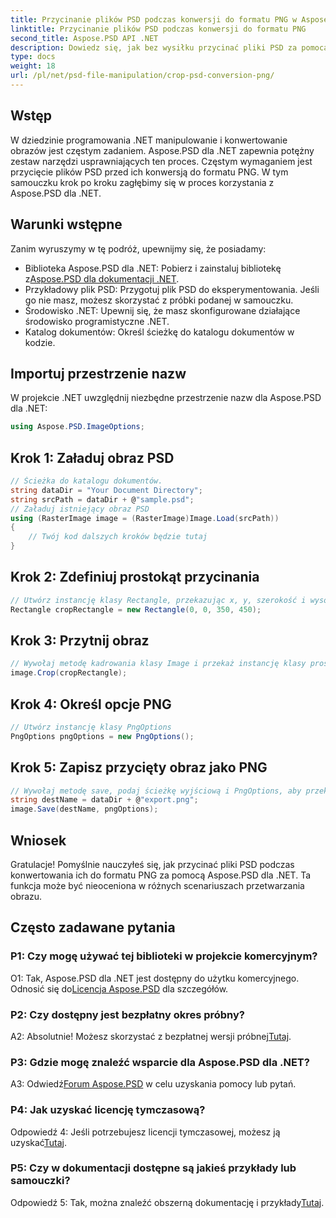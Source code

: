 ```yaml
---
title: Przycinanie plików PSD podczas konwersji do formatu PNG w Aspose.PSD dla .NET
linktitle: Przycinanie plików PSD podczas konwersji do formatu PNG
second_title: Aspose.PSD API .NET
description: Dowiedz się, jak bez wysiłku przycinać pliki PSD za pomocą Aspose.PSD dla .NET. Postępuj zgodnie z naszym przewodnikiem krok po kroku, aby uzyskać płynną konwersję do formatu PNG.
type: docs
weight: 18
url: /pl/net/psd-file-manipulation/crop-psd-conversion-png/
---
```

## Wstęp
W dziedzinie programowania .NET manipulowanie i konwertowanie obrazów jest częstym zadaniem. Aspose.PSD dla .NET zapewnia potężny zestaw narzędzi usprawniających ten proces. Częstym wymaganiem jest przycięcie plików PSD przed ich konwersją do formatu PNG. W tym samouczku krok po kroku zagłębimy się w proces korzystania z Aspose.PSD dla .NET.
## Warunki wstępne
Zanim wyruszymy w tę podróż, upewnijmy się, że posiadamy:
-  Biblioteka Aspose.PSD dla .NET: Pobierz i zainstaluj bibliotekę z[Aspose.PSD dla dokumentacji .NET](https://reference.aspose.com/psd/net/).
- Przykładowy plik PSD: Przygotuj plik PSD do eksperymentowania. Jeśli go nie masz, możesz skorzystać z próbki podanej w samouczku.
- Środowisko .NET: Upewnij się, że masz skonfigurowane działające środowisko programistyczne .NET.
- Katalog dokumentów: Określ ścieżkę do katalogu dokumentów w kodzie.
## Importuj przestrzenie nazw
W projekcie .NET uwzględnij niezbędne przestrzenie nazw dla Aspose.PSD dla .NET:
```csharp
using Aspose.PSD.ImageOptions;
```
## Krok 1: Załaduj obraz PSD
```csharp
// Ścieżka do katalogu dokumentów.
string dataDir = "Your Document Directory";
string srcPath = dataDir + @"sample.psd";
// Załaduj istniejący obraz PSD
using (RasterImage image = (RasterImage)Image.Load(srcPath))
{
    // Twój kod dalszych kroków będzie tutaj
}
```
## Krok 2: Zdefiniuj prostokąt przycinania
```csharp
// Utwórz instancję klasy Rectangle, przekazując x, y, szerokość i wysokość
Rectangle cropRectangle = new Rectangle(0, 0, 350, 450);
```
## Krok 3: Przytnij obraz
```csharp
// Wywołaj metodę kadrowania klasy Image i przekaż instancję klasy prostokąta
image.Crop(cropRectangle);
```
## Krok 4: Określ opcje PNG
```csharp
// Utwórz instancję klasy PngOptions
PngOptions pngOptions = new PngOptions();
```
## Krok 5: Zapisz przycięty obraz jako PNG
```csharp
// Wywołaj metodę save, podaj ścieżkę wyjściową i PngOptions, aby przekonwertować plik PSD na PNG i zapisać wynik
string destName = dataDir + @"export.png";
image.Save(destName, pngOptions);
```
## Wniosek

Gratulacje! Pomyślnie nauczyłeś się, jak przycinać pliki PSD podczas konwertowania ich do formatu PNG za pomocą Aspose.PSD dla .NET. Ta funkcja może być nieoceniona w różnych scenariuszach przetwarzania obrazu.

## Często zadawane pytania

### P1: Czy mogę używać tej biblioteki w projekcie komercyjnym?

 O1: Tak, Aspose.PSD dla .NET jest dostępny do użytku komercyjnego. Odnosić się do[Licencja Aspose.PSD](https://purchase.aspose.com/buy) dla szczegółów.

### P2: Czy dostępny jest bezpłatny okres próbny?

 A2: Absolutnie! Możesz skorzystać z bezpłatnej wersji próbnej[Tutaj](https://releases.aspose.com/).

### P3: Gdzie mogę znaleźć wsparcie dla Aspose.PSD dla .NET?

 A3: Odwiedź[Forum Aspose.PSD](https://forum.aspose.com/c/psd/34) w celu uzyskania pomocy lub pytań.

### P4: Jak uzyskać licencję tymczasową?

 Odpowiedź 4: Jeśli potrzebujesz licencji tymczasowej, możesz ją uzyskać[Tutaj](https://purchase.aspose.com/temporary-license/).

### P5: Czy w dokumentacji dostępne są jakieś przykłady lub samouczki?

 Odpowiedź 5: Tak, można znaleźć obszerną dokumentację i przykłady[Tutaj](https://reference.aspose.com/psd/net/).